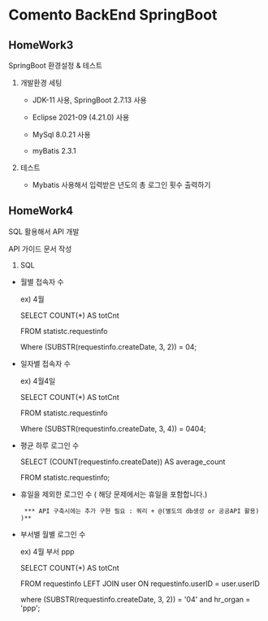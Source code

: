 # Comento BackEnd SpringBoot


## HomeWork3 
SpringBoot 환경설정 & 테스트

1. 개발환경 세팅

   * JDK-11 사용, SpringBoot 2.7.13 사용

   * Eclipse 2021-09 (4.21.0) 사용 

   * MySql 8.0.21 사용
  
   * myBatis 2.3.1


2. 테스트

   * Mybatis 사용해서 입력받은 년도의 총 로그인 횟수 출력하기

## HomeWork4 
SQL 활용해서 API 개발

API 가이드 문서 작성

1. SQL
  * 월별 접속자 수

    ex) 4월
    
     SELECT COUNT(*) AS totCnt

      FROM statistc.requestinfo

      Where (SUBSTR(requestinfo.createDate, 3, 2)) = 04;
    
     
  * 일자별 접속자 수

    ex) 4월4일

    SELECT COUNT(*) AS totCnt
    
    FROM statistc.requestinfo
    
    Where (SUBSTR(requestinfo.createDate, 3, 4)) = 0404;
    
   
  * 평균 하루 로그인 수

    SELECT (COUNT(requestinfo.createDate)) AS average_count
    
    FROM statistc.requestinfo;
    
   
  * 휴일을 제외한 로그인 수 ( 해당 문제에서는 휴일을 포함합니다.)
    
         *** API 구축시에는 추가 구현 필요 : 쿼리 + @(별도의 db생성 or 공공API 활용) )**
    
  * 부서별 월별 로그인 수

    ex) 4월 부서 ppp

    SELECT COUNT(*) AS totCnt
    
    FROM requestinfo LEFT JOIN user ON requestinfo.userID = user.userID

    where (SUBSTR(requestinfo.createDate, 3, 2)) = '04' and hr_organ = 'ppp';

